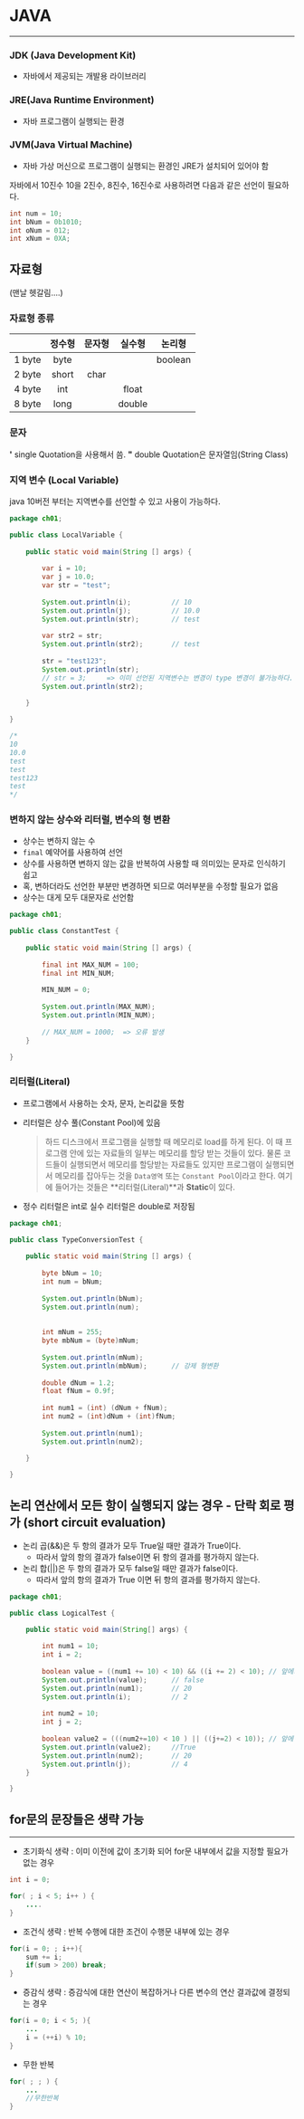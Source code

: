 # JAVA

---

### JDK (Java Development Kit)

- 자바에서 제공되는 개발용 라이브러리

### JRE(Java Runtime Environment)

* 자바 프로그램이 실행되는 환경

### JVM(Java Virtual Machine)

- 자바 가상 머신으로 프로그램이 실행되는 환경인 JRE가 설치되어 있어야 함



자바에서 10진수 10을  2진수, 8진수, 16진수로 사용하려면 다음과 같은 선언이 필요하다.

```java
int num = 10;
int bNum = 0b1010;
int oNum = 012;
int xNum = 0XA;
```



## 자료형

(맨날 헷갈림....)

### 자료형 종류

|        | 정수형 | 문자형 | 실수형 | 논리형  |
| :----: | :----: | :----: | :----: | :-----: |
| 1 byte |  byte  |        |        | boolean |
| 2 byte | short  |  char  |        |         |
| 4 byte |  int   |        | float  |         |
| 8 byte |  long  |        | double |         |



### 문자

**'** single Quotation을 사용해서 씀. **"** double Quotation은 문자열임(String Class)



### 지역 변수 (Local Variable)

java 10버전 부터는 지역변수를 선언할 수 있고 사용이 가능하다.

```java
package ch01;

public class LocalVariable {
	
	public static void main(String [] args) {
		
		var i = 10;
		var j = 10.0;
		var str = "test";
		
		System.out.println(i);			// 10
		System.out.println(j);			// 10.0
		System.out.println(str);		// test
		
		var str2 = str;
		System.out.println(str2);		// test
		
		str = "test123";
		System.out.println(str);
		// str = 3; 	=> 이미 선언된 지역변수는 변경이 type 변경이 불가능하다.
		System.out.println(str2);
		
	}

}

/*
10
10.0
test
test
test123
test
*/
```







### 변하지 않는 상수와 리터럴, 변수의 형 변환



* 상수는 변하지 않는 수
* `final` 예약어를 사용하여 선언
* 상수를 사용하면 변하지 않는 값을 반복하여 사용할 때 의미있는 문자로 인식하기 쉽고
* 혹, 변하더라도 선언한 부분만 변경하면 되므로 여러부분을 수정할 필요가 없음
* 상수는 대게 모두 대문자로 선언함

```java
package ch01;

public class ConstantTest {
	
	public static void main(String [] args) {
		
		final int MAX_NUM = 100;
		final int MIN_NUM;
		
		MIN_NUM = 0;
		
		System.out.println(MAX_NUM);
		System.out.println(MIN_NUM);
		
		// MAX_NUM = 1000;	=> 오류 발생
	}

}
```



### 리터럴(Literal)

* 프로그램에서 사용하는 숫자, 문자, 논리값을 뜻함

* 리터럴은 상수 풀(Constant Pool)에 있음

  > 하드 디스크에서 프로그램을 실행할 때 메모리로 load를 하게 된다. 이 때 프로그램 안에 있는 자료들의 일부는 메모리를 할당 받는 것들이 있다. 물론 코드들이 실행되면서 메모리를 할당받는 자료들도 있지만 프로그램이 실행되면서 메모리를 잡아두는 것을 `Data영역` 또는 `Constant Pool`이라고 한다. 여기에 들어가는 것들은 **리터럴(Literal)**과 **Static**이 있다.



* 정수 리터럴은 int로 실수 리터럴은 double로 저장됨

```java
package ch01;

public class TypeConversionTest {
	
	public static void main(String [] args) {
		
		byte bNum = 10;
		int num = bNum;
		
		System.out.println(bNum);
		System.out.println(num);
		
		
		int mNum = 255;
		byte mbNum = (byte)mNum;
		
		System.out.println(mNum);
		System.out.println(mbNum);		// 강제 형변환
		
		double dNum = 1.2;
		float fNum = 0.9f;
		
		int num1 = (int) (dNum + fNum);
		int num2 = (int)dNum + (int)fNum;
		
		System.out.println(num1);
		System.out.println(num2);
		
	}

}
```





## 논리 연산에서 모든 항이 실행되지 않는 경우  - 단락 회로 평가 (short circuit evaluation)



* 논리 곱(&&)은 두 항의 결과가 모두 True일 때만 결과가 True이다.
  * 따라서 앞의 항의 결과가 false이면 뒤 항의 결과를 평가하지 않는다.
* 논리 합(||)은 두 항의 결과가 모두 false일 때만 결과가 false이다.
  * 따라서 앞의 항의 결과가 True 이면 뒤 항의 결과를 평가하지 않는다.

```java
package ch01;

public class LogicalTest {

	public static void main(String[] args) {
		
		int num1 = 10;
		int i = 2;
		
		boolean value = ((num1 += 10) < 10) && ((i += 2) < 10); // 앞에가 false이므로 뒤에 값 계산 X
		System.out.println(value);		// false
		System.out.println(num1);		// 20
		System.out.println(i);			// 2
		
		int num2 = 10;
		int j = 2;
		
		boolean value2 = (((num2+=10) < 10 ) || ((j+=2) < 10)); // 앞에 값이 false여도 뒤에 계산
		System.out.println(value2);		//True
		System.out.println(num2);		// 20
		System.out.println(j);			// 4
	}

}
```



## for문의 문장들은 생략 가능

---

* 초기화식 생략 : 이미 이전에 값이 초기화 되어 for문 내부에서 값을 지정할 필요가 없는 경우

``` java
int i = 0;

for( ; i < 5; i++ ) {
    ....
}
```



* 조건식 생략 : 반복 수행에 대한 조건이 수행문 내부에 있는 경우

```java
for(i = 0; ; i++){
    sum += i;
    if(sum > 200) break;
}
```



* 증감식 생략 : 증감식에 대한 연산이 복잡하거나 다른 변수의 연산 결과값에 결정되는 경우

```java
for(i = 0; i < 5; ){
    ...
    i = (++i) % 10;
}
```



* 무한 반복

```java
for( ; ; ) {
    ...
    //무한반복
}
```

